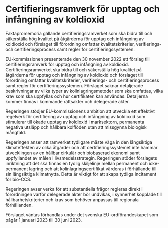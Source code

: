 # Certifieringsramverk för upptag och infångning av koldioxid

Fakta­promemoria gällande certifieringsramverket som ska bidra till och säkerställa hög kvalitet på åtgärderna för upptag och infångning av koldioxid och förslaget till förordning omfattar kvalitetskriterier, verifierings- och certifieringsprocess samt regler för certifieringssystemen.

EU-kommissionen presenterade den 30 november 2022 ett förslag till
certifieringsramverk för upptag och infångning av koldioxid.
Certifieringsramverket ska bidra till och säkerställa hög kvalitet på åtgärderna för upptag och infångning av koldioxid och förslaget till förordning omfattar kvalitetskriterier, verifierings- och certifieringsprocess samt regler för certifieringssystemen. Förslaget saknar detaljerade beskrivningar av vilka typer av kolinlagringsmetoder som ska omfattas, vilka krav som ska uppfyllas och hur certifikaten kan användas. Detaljerna kommer finnas i kommande rättsakter och delegerade akter.

Regeringen stödjer EU-kommissionens ambition att utveckla ett effektivt regelverk för certifiering av upptag och infångning av koldioxid som stimulerar till ökade upptag av koldioxid i marksektorn, permanenta negativa utsläpp och hållbara kolflöden utan att missgynna biologisk mångfald.

Regeringen anser att ramverket tydligare måste väga in den långsiktiga klimateffekten av olika åtgärder och att certifieringssystemet inte hämmar utvecklingen av en hållbar cirkulär och biobaserad ekonomi samt uppfyllandet av målen i livsmedelsstrategin. Regeringen stöder förslagets inriktning att det ska finnas en tydlig skiljelinje mellan permanent och icke-permanent lagring och att kolinlagringscertifikat värderas i förhållande till sin långsiktiga klimatnytta. Detta är viktigt för att skapa tydliga incitament för bio-CCS.

Regeringen avser verka för att substantiella frågor regleras direkt i förordningen varför delegerade akter bör undvikas, i synnerhet kopplade till hållbarhetskriterier och krav som behöver anpassas till regionala förhållanden.

Förslaget väntas förhandlas under det svenska EU-ordförandeskapet som pågår 1 januari 2023 till 30 juni 2023.
